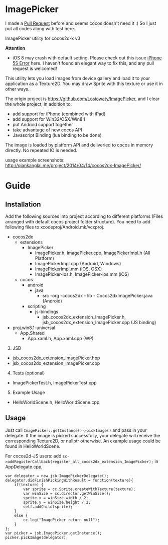 ImagePicker
===========

I made a [Pull Request](https://github.com/cocos2d/cocos2d-x/pull/11344) before and seems cocos doesn't need it :) So I just put all codes along with test here.

ImagePicker utility for cocos2d-x v3

**Attention**
- iOS 8 may crash with default setting. Please check out this issue [iPhone 5S Error](https://github.com/qiankanglai/ImagePicker/issues/2) here. I haven't found an elegant way to fix this, and any pull request is welcomed!

This utility lets you load images from device gallery and load it to your application as a Texture2D. You may draw Sprite with this texture or use it in other ways.

The origin project is https://github.com/Losiowaty/ImagePicker, and I clear the whole project, in addition to:

- add support for iPhone (combined with iPad)
- add support for Win32/OSX/Win8.1
- put Android support together
- take advantage of new cocos API
- Javascript Binding (lua binding to be done)

The image is loaded by platform API and deliveried to cocos in memory directly. No repeated IO is needed.

usage example screenshots: http://qiankanglai.me/project/2014/04/14/cocos2dx-ImagePicker/

Guide
=====
Installation
------------

Add the following sources into project according to different platforms (Files arranged with default cocos project folder structure). You need to add following files to xcodeproj/Android.mk/vcxproj.

- cocos2dx
    - extensions
        - ImagePicker
            - ImagePicker.h, ImagePicker.cpp, ImagePickerImpl.h (All Platform)
            - ImagePickerImpl.cpp (Android, Windows)
            - ImagePickerImpl.mm (iOS, OSX)
            - ImagePicker-ios.h, ImagePicker-ios.mm (iOS)
    - cocos
        - android
            - java
                - src
                    -org
                        -cocos2dx
                            - lib
                                - Cocos2dxImagePicker.java (Android)
        - scripting 
            - js-bindings
                - jsb_cocos2dx_extension_ImagePicker.h, jsb_cocos2dx_extension_ImagePicker.cpp (JS binding)
- proj.win8.1-universal
    - App.Shared
        - App.xaml.h, App.xaml.cpp (WP)

3. JSB

- jsb_cocos2dx_extension_ImagePicker.hpp
- jsb_cocos2dx_extension_ImagePicker.cpp

4. Tests (optional)

- ImagePickerTest.h, ImagePickerTest.cpp

5. Example Usage

- HelloWorldScene.h, HelloWorldScene.cpp

Usage
-----

Just call `ImagePicker::getInstance()->pickImage()` and pass in your delegate. If the image is picked successfully, your delegate will receive the corresponding Texture2D, or nullptr otherwise. An example usage could be found in HelloWorldScene.

For cocos2d-JS users: add `sc->addRegisterCallback(register_all_cocos2dx_extension_ImagePicker);` in AppDelegate.cpp,

    var delegator = new jsb.ImagePickerDelegate();
    delegator.didFinishPickingWithResult = function(texture){
        if(texture) {
            var sprite = cc.Sprite.createWithTexture(texture);
            var winSize = cc.director.getWinSize();
            sprite.x = winSize.width / 2;
            sprite.y = winSize.height / 2;
            self.addChild(sprite);
        }
        else {
            cc.log("ImagePicker return null");
        }
    };
    var picker = jsb.ImagePicker.getInstance();
    picker.pickImage(delegator);
